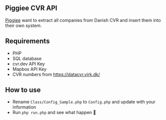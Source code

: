 ## Piggiee CVR API

[Piggiee](https://piggiee.dk) want to extract all companies from Danish CVR and insert them into their own system.

## Requirements
* PHP
* SQL database
* cvr.dev API Key
* Mapbox API Key
* CVR numbers from https://datacvr.virk.dk/

## How to use
* Rename `Class/Config_Sample.php` to `Config.php` and update with your information
* Run `php run.php` and see what happen 💪
